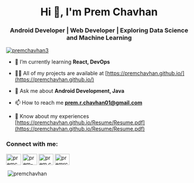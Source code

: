 
<h1 align="center">Hi 👋, I'm Prem Chavhan</h1>
<h3 align="center">Android Developer | Web Developer | Exploring Data Science and Machine Learning</h3>

<p align="left"> <a href="https://twitter.com/premchavhan3" target="blank"><img src="https://img.shields.io/twitter/follow/premchavhan3?logo=twitter&style=for-the-badge" alt="premchavhan3" /></a> </p>

- 🌱 I’m currently learning **React, DevOps**

- 👨‍💻 All of my projects are available at [https://premchavhan.github.io/](https://premchavhan.github.io/)

- 💬 Ask me about **Android Development, Java**

- 📫 How to reach me **prem.r.chavhan01@gmail.com**

- 📄 Know about my experiences [https://premchavhan.github.io/Resume/Resume.pdf](https://premchavhan.github.io/Resume/Resume.pdf)

<h3 align="left">Connect with me:</h3>
<p align="left">
<a href="https://twitter.com/premchavhan3" target="blank"><img align="center" src="https://cdn.jsdelivr.net/npm/simple-icons@3.0.1/icons/twitter.svg" alt="premchavhan3" height="30" width="40" /></a>
<a href="https://linkedin.com/in/prem-chavhan-6b5b75175" target="blank"><img align="center" src="https://cdn.jsdelivr.net/npm/simple-icons@3.0.1/icons/linkedin.svg" alt="prem-chavhan-6b5b75175" height="30" width="40" /></a>
<a href="https://fb.com/prem.chavhan.378" target="blank"><img align="center" src="https://cdn.jsdelivr.net/npm/simple-icons@3.0.1/icons/facebook.svg" alt="prem.chavhan.378" height="30" width="40" /></a>
<a href="https://instagram.com/premrchavhan" target="blank"><img align="center" src="https://cdn.jsdelivr.net/npm/simple-icons@3.0.1/icons/instagram.svg" alt="premrchavhan" height="30" width="40" /></a>
  

<p>&nbsp;<img align="center" src="https://github-readme-stats.vercel.app/api?username=premchavhan&show_icons=true&theme=default&locale=en" alt="premchavhan" /></p>
</div>
